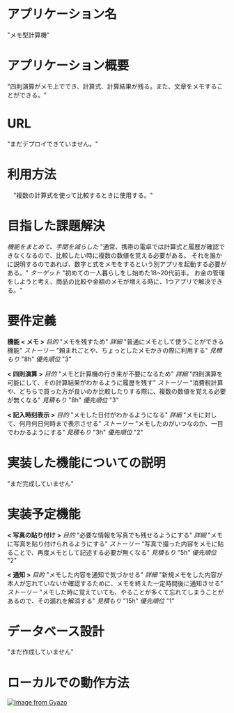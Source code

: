 # アプリケーション名
"メモ型計算機"

# アプリケーション概要
 "四則演算がメモ上ででき、計算式、計算結果が残る。また、文章をメモすることができる。"

# URL
 "まだデプロイできていません。"

# 利用方法
　"複数の計算式を使って比較するときに使用する。"

# 目指した課題解決
 *機能をまとめて、手間を減らした*
 "通常、携帯の電卓では計算式と履歴が確認できなくなるので、比較したい時に複数の数値を覚える必要がある。  それを誰かに説明するのであれば、数字と式をメモをするという別アプリを起動する必要がある。"
 *ターゲット*
 "初めての一人暮らしをし始めた18~20代前半。  お金の管理をしようと考え、商品の比較や金額のメモが増える時に、1つアプリで解決できる。"

 # 要件定義
  **機能 < メモ >**
  *目的* "メモを残すため"
  *詳細* "普通にメモとして使うことができる機能"
  *ストーリー* "頼まれごとや、ちょっとしたメモかきの際に利用する"
  *見積もり* "8h"
  *優先順位* "3"

  **< 四則演算 >**
  *目的* "メモと計算機の行き来が不要になるため"
  *詳細* "四則演算を可能にして、その計算結果がわかるように履歴を残す"
  *ストーリー* "消費税計算や、どちらで買った方が良いのか比較したりする際に、複数の数値を覚える必要が無くなる"
  *見積もり* "8h"
  *優先順位* "3"

  **< 記入時刻表示 >**
  *目的* "メモした日付がわかるようになる"
  *詳細* "メモに対して、何月何日何時まで表示させる"
  *ストーリー* "メモしたのがいつなのか、一目でわかるようにする"
  *見積もり* "3h"
  *優先順位* "2"

# 実装した機能についての説明
 "まだ完成していません"

# 実装予定機能
 **< 写真の貼り付け >**
  *目的* "必要な情報を写真でも残せるようにする"
  *詳細* "メモに写真を貼り付けられるようにする"
  *ストーリー* "写真で撮った内容をメモに貼ることで、再度メモとして記述する必要が無くなる"
  *見積もり* "5h"
  *優先順位* "2"

  **< 通知 >**
  *目的* "メモした内容を通知で気づかせる"
  *詳細* "新規メモをした内容が本人が忘れていないか確認するために、メモを終えた一定時間後に通知させる"
  *ストーリー* "メモした時に覚えていても、やることが多くて忘れてしまうことがあるので、その漏れを解消する"
  *見積もり* "15h"
  *優先順位* "1"

# データベース設計
 "まだ作成していません"

# ローカルでの動作方法
[![Image from Gyazo](https://i.gyazo.com/4e82bccd4bb62a733f05220b237454cb.gif)](https://gyazo.com/4e82bccd4bb62a733f05220b237454cb)